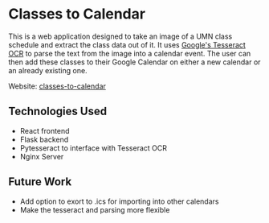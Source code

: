 # Classes to Calendar

This is a web application designed to take an image of a UMN class schedule and extract the class data out of it. It uses [Google's Tesseract OCR](https://github.com/tesseract-ocr/tesseract) to parse the text from the image into a calendar event. The user can then add these classes to their Google Calendar on either a new calendar or an already existing one.

Website: <a href="https://classes-to-calendar.xyz" target="_blank">classes-to-calendar</a>

## Technologies Used
- React frontend
- Flask backend
- Pytesseract to interface with Tesseract OCR
- Nginx Server

## Future Work
- Add option to exort to .ics for importing into other calendars
- Make the tesseract and parsing more flexible
